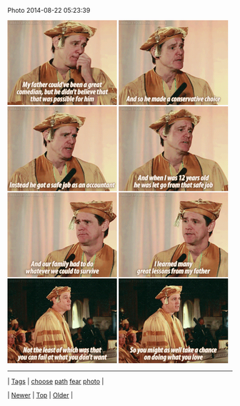 <!--
title: Photo 2014-08-22 05
date: 2020-06-28T15:27:00.371Z
tags: choose, path, fear, photo
-->


Photo 2014-08-22 05:23:39

![](95437330458-0.gif)
![](95437330458-1.gif)
![](95437330458-2.gif)
![](95437330458-3.gif)
![](95437330458-4.gif)
![](95437330458-5.gif)
![](95437330458-6.gif)
![](95437330458-7.gif)

<!--BOTTOM-POST-NAVIGATION-->
---

| [Tags](tags.md) | [choose](tag-choose.md) [path](tag-path.md) [fear](tag-fear.md) [photo](tag-photo.md) |

| [Newer](95353388484.md) | [Top](index.md) | [Older](95441967182.md) |
